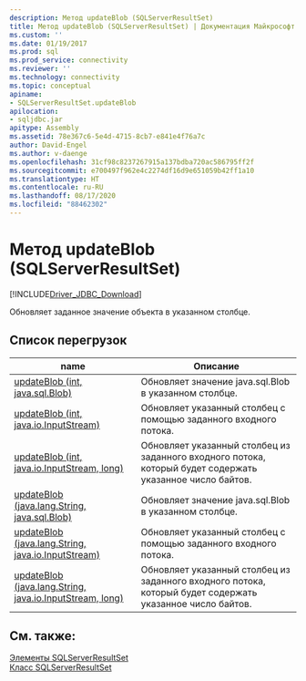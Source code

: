 ```yaml
---
description: Метод updateBlob (SQLServerResultSet)
title: Метод updateBlob (SQLServerResultSet) | Документация Майкрософт
ms.custom: ''
ms.date: 01/19/2017
ms.prod: sql
ms.prod_service: connectivity
ms.reviewer: ''
ms.technology: connectivity
ms.topic: conceptual
apiname:
- SQLServerResultSet.updateBlob
apilocation:
- sqljdbc.jar
apitype: Assembly
ms.assetid: 78e367c6-5e4d-4715-8cb7-e841e4f76a7c
author: David-Engel
ms.author: v-daenge
ms.openlocfilehash: 31cf98c8237267915a137bdba720ac586795ff2f
ms.sourcegitcommit: e700497f962e4c2274df16d9e651059b42ff1a10
ms.translationtype: HT
ms.contentlocale: ru-RU
ms.lasthandoff: 08/17/2020
ms.locfileid: "88462302"
---
```

# <a name="updateblob-method-sqlserverresultset"></a>Метод updateBlob (SQLServerResultSet)
[!INCLUDE[Driver_JDBC_Download](../../../includes/driver_jdbc_download.md)]

  Обновляет заданное значение объекта в указанном столбце.  
  
## <a name="overload-list"></a>Список перегрузок  
  
|name|Описание|  
|----------|-----------------|  
|[updateBlob (int, java.sql.Blob)](../../../connect/jdbc/reference/updateblob-method-int-java-sql-blob.md)|Обновляет значение java.sql.Blob в указанном столбце.|  
|[updateBlob (int, java.io.InputStream)](../../../connect/jdbc/reference/updateblob-method-int-java-io-inputstream.md)|Обновляет указанный столбец с помощью заданного входного потока.|  
|[updateBlob (int, java.io.InputStream, long)](../../../connect/jdbc/reference/updateblob-method-int-java-io-inputstream-long.md)|Обновляет указанный столбец из заданного входного потока, который будет содержать указанное число байтов.|  
|[updateBlob (java.lang.String, java.sql.Blob)](../../../connect/jdbc/reference/updateblob-method-java-lang-string-java-sql-blob.md)|Обновляет значение java.sql.Blob в указанном столбце.|  
|[updateBlob (java.lang.String, java.io.InputStream)](../../../connect/jdbc/reference/updateblob-method-java-lang-string-java-io-inputstream.md)|Обновляет указанный столбец с помощью заданного входного потока.|  
|[updateBlob (java.lang.String, java.io.InputStream, long)](../../../connect/jdbc/reference/updateblob-method-java-lang-string-java-io-inputstream-long.md)|Обновляет указанный столбец из заданного входного потока, который будет содержать указанное число байтов.|  
  
## <a name="see-also"></a>См. также:  
 [Элементы SQLServerResultSet](../../../connect/jdbc/reference/sqlserverresultset-members.md)   
 [Класс SQLServerResultSet](../../../connect/jdbc/reference/sqlserverresultset-class.md)  
  
  
